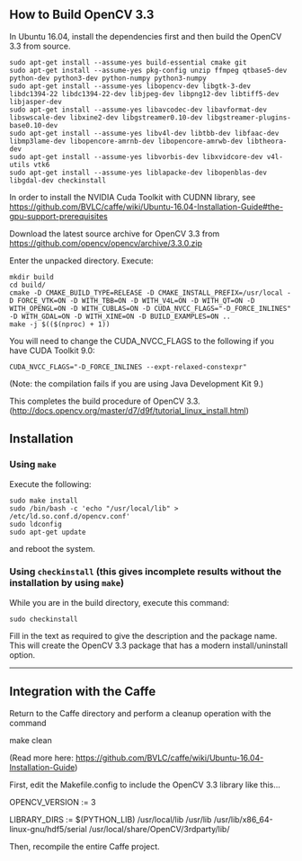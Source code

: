 ## How to Build OpenCV 3.3

In Ubuntu 16.04, install the dependencies first and then build the OpenCV 3.3 from source. 

```
sudo apt-get install --assume-yes build-essential cmake git
sudo apt-get install --assume-yes pkg-config unzip ffmpeg qtbase5-dev python-dev python3-dev python-numpy python3-numpy
sudo apt-get install --assume-yes libopencv-dev libgtk-3-dev libdc1394-22 libdc1394-22-dev libjpeg-dev libpng12-dev libtiff5-dev libjasper-dev
sudo apt-get install --assume-yes libavcodec-dev libavformat-dev libswscale-dev libxine2-dev libgstreamer0.10-dev libgstreamer-plugins-base0.10-dev
sudo apt-get install --assume-yes libv4l-dev libtbb-dev libfaac-dev libmp3lame-dev libopencore-amrnb-dev libopencore-amrwb-dev libtheora-dev
sudo apt-get install --assume-yes libvorbis-dev libxvidcore-dev v4l-utils vtk6
sudo apt-get install --assume-yes liblapacke-dev libopenblas-dev libgdal-dev checkinstall
```

In order to install the NVIDIA Cuda Toolkit with CUDNN library, see https://github.com/BVLC/caffe/wiki/Ubuntu-16.04-Installation-Guide#the-gpu-support-prerequisites 

Download the latest source archive for OpenCV 3.3 from https://github.com/opencv/opencv/archive/3.3.0.zip

Enter the unpacked directory. Execute:

    mkdir build
    cd build/
    cmake -D CMAKE_BUILD_TYPE=RELEASE -D CMAKE_INSTALL_PREFIX=/usr/local -D FORCE_VTK=ON -D WITH_TBB=ON -D WITH_V4L=ON -D WITH_QT=ON -D WITH_OPENGL=ON -D WITH_CUBLAS=ON -D CUDA_NVCC_FLAGS="-D_FORCE_INLINES" -D WITH_GDAL=ON -D WITH_XINE=ON -D BUILD_EXAMPLES=ON ..
    make -j $(($(nproc) + 1))

You will need to change the CUDA_NVCC_FLAGS to the following if you have CUDA Toolkit 9.0:

    CUDA_NVCC_FLAGS="-D_FORCE_INLINES --expt-relaxed-constexpr"

(Note: the compilation fails if you are using Java Development Kit 9.)

This completes the build procedure of OpenCV 3.3. (http://docs.opencv.org/master/d7/d9f/tutorial_linux_install.html)


## Installation
### Using `make`
Execute the following:

    sudo make install
    sudo /bin/bash -c 'echo "/usr/local/lib" > /etc/ld.so.conf.d/opencv.conf'
    sudo ldconfig
    sudo apt-get update

and reboot the system.

### Using `checkinstall` (this gives incomplete results without the installation by using ```make```)

While you are in the build directory, execute this command:

    sudo checkinstall

Fill in the text as required to give the description and the package name. This will create the OpenCV 3.3 package that has a modern install/uninstall option.

--------------------------------------------------------------------------------

## Integration with the Caffe

Return to the Caffe directory and perform a cleanup operation with the command

make clean

(Read more here: https://github.com/BVLC/caffe/wiki/Ubuntu-16.04-Installation-Guide)

First, edit the Makefile.config to include the OpenCV 3.3 library like this...

OPENCV_VERSION := 3

LIBRARY_DIRS := $(PYTHON_LIB) /usr/local/lib /usr/lib /usr/lib/x86_64-linux-gnu/hdf5/serial /usr/local/share/OpenCV/3rdparty/lib/

Then, recompile the entire Caffe project.